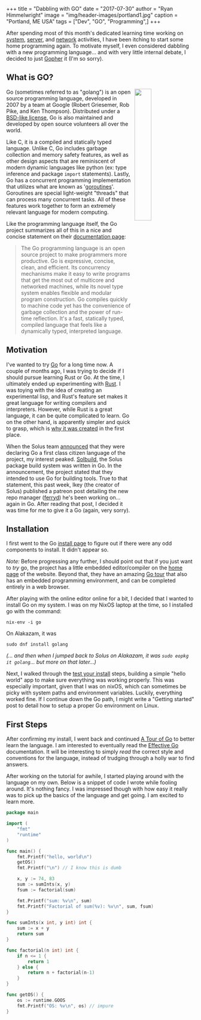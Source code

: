 +++
title    = "Dabbling with GO"
date     = "2017-07-30"
author   = "Ryan Himmelwright"
image    = "img/header-images/portland1.jpg"
caption  = "Portland, ME USA"
tags     = ["Dev", "GO", "Programming",]
+++

After spending most of this month's dedicated learning time working on [system](http://ryan.himmelwright.net/posts/solus-to-fedora/), [server](http://ryan.himmelwright.net/posts/creating-a-git-remote/), and [network](http://ryan.himmelwright.net/posts/issues-setting-up-ubiquiti-network/) activities,  I have been itching to start some home programming again. To motivate myself, I even considered dabbling with a new programming language... and with very little internal debate, I decided to just [Gopher](https://golang.org) it (I'm so sorry).

<!--more-->

## What is GO?
<img src="../../img/posts/dabbling-with-go/gopher.png" style="width: 30%; float: right; margin: 0px 10px 0px 10px;"/>

Go (sometimes referred to as "golang") is an open source programming language, developed in 2007 by a team at Google (Robert Griesemer, Rob Pike, and Ken Thompson). Distributed under a [BSD-like license](https://golang.org/LICENSE), Go is also maintained and developed by open source volunteers all over the world. 


Like C, it is a compiled and statically typed language. Unlike C, Go includes garbage collection and memory safety features, as well as other design aspects that are reminiscent of modern dynamic languages like python (ex: type inference and package `import` statements). Lastly, Go has a concurrent programming implementation that utilizes what are known as '[goroutines](https://tour.golang.org/concurrency/1)'. Goroutines are special light-weight "threads" that can process many concurrent tasks. All of these features work together to form an extremely relevant language for modern computing.

Like the programming language itself, the Go project summarizes all of this in a nice and concise statement on their [documentation page](https://golang.org/doc/):

> The Go programming language is an open source project to make programmers more productive.
>Go is expressive, concise, clean, and efficient. Its concurrency mechanisms make it easy to write programs that get the most out of multicore and networked machines, while its novel type system enables flexible and modular program construction. Go compiles quickly to machine code yet has the convenience of garbage collection and the power of run-time reflection. It's a fast, statically typed, compiled language that feels like a dynamically typed, interpreted language. 

<a name="motivation"></a>
## Motivation

I've wanted to try [Go](https://golang.org/) for a long time now. A couple of months ago, I was trying to decide if I should pursue learning Rust or Go. At the time, I ultimately ended up experimenting with [Rust](https://www.rust-lang.org/en-US/). I was toying with the idea of creating an experimental lisp, and Rust's feature set makes it great language for writing compilers and interpreters. However, while Rust is a great language, it can be quite complicated to learn. Go on the other hand, is apparently simpler and quick to grasp, which is [why it was created](https://golang.org/doc/faq#creating_a_new_language) in the first place.

When the Solus team [announced](https://solus-project.com/forums/viewtopic.php?f=13&t=2634) that they were declaring Go a first class citizen language of the project, my interest peaked. [Solbuild](https://github.com/solus-project/solbuild), the Solus package build system was written in Go. In the announcement, the project stated that they intended to use Go for building tools. True to that statement, this past week, Ikey (the creator of Solus) published a patreon post detailing the new repo manager ([ferryd](https://github.com/solus-project/ferryd)) he's been working on... again in Go. After reading that post, I decided it was time for me to give it a Go (again, very sorry).


## Installation

I first went to the Go [install page](https://golang.org/doc/install) to figure out if there were any odd components to install. It didn't appear so. 

*Note:* Before progressing any further, I should point out that if you just want to *try* go, the project has a little embedded editor/compiler on the [home page](https://golang.org) of the website. Beyond that, they have an amazing [Go tour](https://tour.golang.org/welcome/1) that also has an embedded programming environment, and can be completed entirely in a web browser.

After playing with the online editor online for a bit, I decided that I wanted to install Go on my system. I was on my NixOS laptop at the time, so I installed go with the command: 

```
nix-env -i go
```

On Alakazam, it was

```
sudo dnf install golang
```

*(... and then when I jumped back to Solus on Alakazam, it was `sudo eopkg it golang`... but more on that later...)*

Next, I walked through the [test your install](https://golang.org/doc/install#testing) steps, building a simple "hello world" app to make sure everything was working properly. This was especially important, given that I was on nixOS, which can sometimes be picky with system paths and environment variables. Luckily, everything worked fine. If I continue down the Go path, I might write a "Getting started" post to detail how to setup a proper Go environment on Linux.

 
## First Steps

After confirming my install, I went back and continued  [A Tour of Go](https://tour.golang.org/welcome/1) to better learn the language. I am interested to eventually read the [Effective Go](https://golang.org/doc/effective_go.html) documentation. It will be interesting to simply *read* the correct style and conventions for the language, instead of trudging through a holly war to find answers.

After working on the tutorial for awhile, I started playing around with the language on my own.  Below is a snippet of code I wrote while fooling around. It's nothing fancy. I was impressed though with how easy it really was to pick up the basics of the language and get going. I am excited to learn more.
  
```go
package main

import (
	"fmt"
	"runtime"
)

func main() {
	fmt.Printf("hello, world\n")
	getOS()
	fmt.Printf("\n") // I know this is dumb

	x, y := 74, 83
	sum := sumInts(x, y)
	fsum := factorial(sum)

	fmt.Printf("sum: %v\n", sum)
	fmt.Printf("Factorial of sum(%v): %v\n", sum, fsum)
}

func sumInts(x int, y int) int {
	sum := x + y
	return sum
}

func factorial(n int) int {
	if n <= 1 {
		return 1
	} else {
		return n + factorial(n-1)
	}
}

func getOS() {
	os := runtime.GOOS
	fmt.Printf("OS: %v\n", os) // impure
}

```

